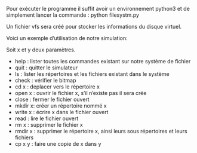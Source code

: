 
Pour exécuter le programme il suffit avoir un environnement python3 et de simplement lancer la commande : python filesystm.py  

Un fichier vfs sera créé pour stocker les informations du disque virtuel.

Voici un exemple d’utilisation de notre simulation:

Soit x et y deux paramètres.

*	help : lister toutes les commandes existant sur notre système de fichier 
*	quit : quitter le simulateur  
* ls : lister les répertoires et les fichiers existant dans le système 
*	check : vérifier le bitmap
*	cd x : deplacer vers le répertoire  x 
*	open x : ouvrir le fichier x, s’il n’existe pas il sera crée 
*	close : fermer le fichier ouvert 
*	mkdir x: créer un répertoire nommé x
*	write x : écrire x dans le fichier ouvert
*	read : lire le fichier ouvert
*	rm x : supprimer le fichier x
*	rmdir x : supprimer le répertoire x, ainsi leurs sous répertoires et leurs fichiers 
*	cp x y : faire une copie de x dans y

